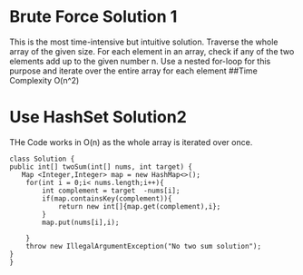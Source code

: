 

# Brute Force Solution 1
This is the most time-intensive but intuitive solution. Traverse the whole array of the given size. For each element in an array, 
check if any of the two elements add up to the given number n. 
Use a nested for-loop for this purpose and iterate over the entire array for each element
##Time Complexity O(n^2)

# Use HashSet Solution2

THe Code works in O(n) as the whole array is iterated over once.
```
class Solution {
public int[] twoSum(int[] nums, int target) {
   Map <Integer,Integer> map = new HashMap<>();
    for(int i = 0;i< nums.length;i++){
        int complement = target  -nums[i];
        if(map.containsKey(complement)){
            return new int[]{map.get(complement),i};
        }
        map.put(nums[i],i);
        
    }
    throw new IllegalArgumentException("No two sum solution");
}
}
```
